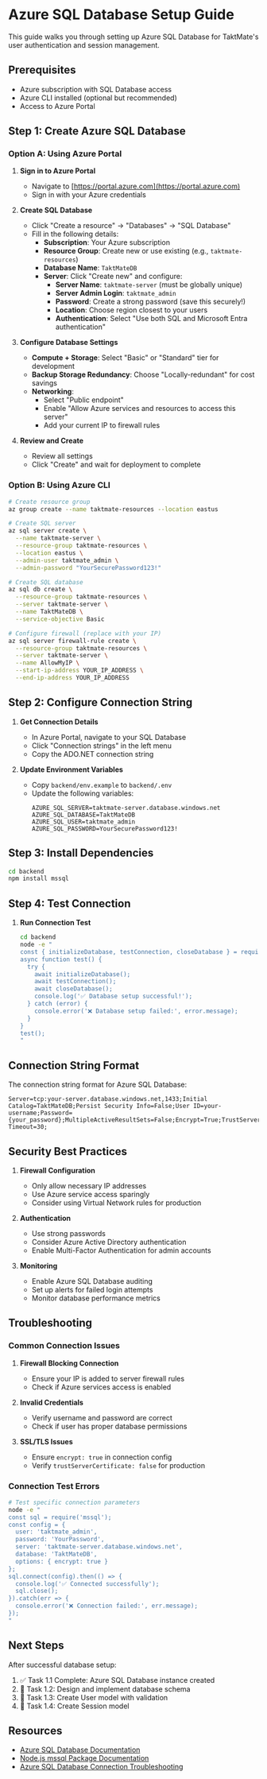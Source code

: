 # Azure SQL Database Setup Guide

This guide walks you through setting up Azure SQL Database for TaktMate's user authentication and session management.

## Prerequisites

- Azure subscription with SQL Database access
- Azure CLI installed (optional but recommended)
- Access to Azure Portal

## Step 1: Create Azure SQL Database

### Option A: Using Azure Portal

1. **Sign in to Azure Portal**
   - Navigate to [https://portal.azure.com](https://portal.azure.com)
   - Sign in with your Azure credentials

2. **Create SQL Database**
   - Click "Create a resource" → "Databases" → "SQL Database"
   - Fill in the following details:
     - **Subscription**: Your Azure subscription
     - **Resource Group**: Create new or use existing (e.g., `taktmate-resources`)
     - **Database Name**: `TaktMateDB`
     - **Server**: Click "Create new" and configure:
       - **Server Name**: `taktmate-server` (must be globally unique)
       - **Server Admin Login**: `taktmate_admin`
       - **Password**: Create a strong password (save this securely!)
       - **Location**: Choose region closest to your users
       - **Authentication**: Select "Use both SQL and Microsoft Entra authentication"

3. **Configure Database Settings**
   - **Compute + Storage**: Select "Basic" or "Standard" tier for development
   - **Backup Storage Redundancy**: Choose "Locally-redundant" for cost savings
   - **Networking**: 
     - Select "Public endpoint"
     - Enable "Allow Azure services and resources to access this server"
     - Add your current IP to firewall rules

4. **Review and Create**
   - Review all settings
   - Click "Create" and wait for deployment to complete

### Option B: Using Azure CLI

```bash
# Create resource group
az group create --name taktmate-resources --location eastus

# Create SQL server
az sql server create \
  --name taktmate-server \
  --resource-group taktmate-resources \
  --location eastus \
  --admin-user taktmate_admin \
  --admin-password "YourSecurePassword123!"

# Create SQL database
az sql db create \
  --resource-group taktmate-resources \
  --server taktmate-server \
  --name TaktMateDB \
  --service-objective Basic

# Configure firewall (replace with your IP)
az sql server firewall-rule create \
  --resource-group taktmate-resources \
  --server taktmate-server \
  --name AllowMyIP \
  --start-ip-address YOUR_IP_ADDRESS \
  --end-ip-address YOUR_IP_ADDRESS
```

## Step 2: Configure Connection String

1. **Get Connection Details**
   - In Azure Portal, navigate to your SQL Database
   - Click "Connection strings" in the left menu
   - Copy the ADO.NET connection string

2. **Update Environment Variables**
   - Copy `backend/env.example` to `backend/.env`
   - Update the following variables:
     ```env
     AZURE_SQL_SERVER=taktmate-server.database.windows.net
     AZURE_SQL_DATABASE=TaktMateDB
     AZURE_SQL_USER=taktmate_admin
     AZURE_SQL_PASSWORD=YourSecurePassword123!
     ```

## Step 3: Install Dependencies

```bash
cd backend
npm install mssql
```

## Step 4: Test Connection

1. **Run Connection Test**
   ```bash
   cd backend
   node -e "
   const { initializeDatabase, testConnection, closeDatabase } = require('./config/database');
   async function test() {
     try {
       await initializeDatabase();
       await testConnection();
       await closeDatabase();
       console.log('✅ Database setup successful!');
     } catch (error) {
       console.error('❌ Database setup failed:', error.message);
     }
   }
   test();
   "
   ```

## Connection String Format

The connection string format for Azure SQL Database:

```
Server=tcp:your-server.database.windows.net,1433;Initial Catalog=TaktMateDB;Persist Security Info=False;User ID=your-username;Password={your_password};MultipleActiveResultSets=False;Encrypt=True;TrustServerCertificate=False;Connection Timeout=30;
```

## Security Best Practices

1. **Firewall Configuration**
   - Only allow necessary IP addresses
   - Use Azure service access sparingly
   - Consider using Virtual Network rules for production

2. **Authentication**
   - Use strong passwords
   - Consider Azure Active Directory authentication
   - Enable Multi-Factor Authentication for admin accounts

3. **Monitoring**
   - Enable Azure SQL Database auditing
   - Set up alerts for failed login attempts
   - Monitor database performance metrics

## Troubleshooting

### Common Connection Issues

1. **Firewall Blocking Connection**
   - Ensure your IP is added to server firewall rules
   - Check if Azure services access is enabled

2. **Invalid Credentials**
   - Verify username and password are correct
   - Check if user has proper database permissions

3. **SSL/TLS Issues**
   - Ensure `encrypt: true` in connection config
   - Verify `trustServerCertificate: false` for production

### Connection Test Errors

```bash
# Test specific connection parameters
node -e "
const sql = require('mssql');
const config = {
  user: 'taktmate_admin',
  password: 'YourPassword',
  server: 'taktmate-server.database.windows.net',
  database: 'TaktMateDB',
  options: { encrypt: true }
};
sql.connect(config).then(() => {
  console.log('✅ Connected successfully');
  sql.close();
}).catch(err => {
  console.error('❌ Connection failed:', err.message);
});
"
```

## Next Steps

After successful database setup:

1. ✅ Task 1.1 Complete: Azure SQL Database instance created
2. 🔄 Task 1.2: Design and implement database schema
3. 🔄 Task 1.3: Create User model with validation
4. 🔄 Task 1.4: Create Session model

## Resources

- [Azure SQL Database Documentation](https://docs.microsoft.com/en-us/azure/azure-sql/database/)
- [Node.js mssql Package Documentation](https://www.npmjs.com/package/mssql)
- [Azure SQL Database Connection Troubleshooting](https://docs.microsoft.com/en-us/azure/azure-sql/database/troubleshoot-common-connectivity-issues)
